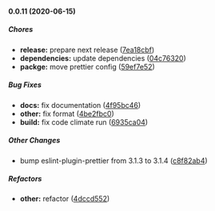 #### 0.0.11 (2020-06-15)

##### Chores

* **release:**  prepare next release ([7ea18cbf](https://github.com/gregoranders/ts-playground/commit/7ea18cbf913beb55e01b90a3ad95edd9cf0467af))
* **dependencies:**  update dependencies ([04c76320](https://github.com/gregoranders/ts-playground/commit/04c7632098eebb5cc75cab3ae641af3f777f1791))
* **packge:**  move prettier config ([59ef7e52](https://github.com/gregoranders/ts-playground/commit/59ef7e52fe55fa56061089d322a94aca34665ecd))

##### Bug Fixes

* **docs:**  fix documentation ([4f95bc46](https://github.com/gregoranders/ts-playground/commit/4f95bc466a507df2269ce58db5da37638cc0d7a5))
* **other:**  fix format ([4be2fbc0](https://github.com/gregoranders/ts-playground/commit/4be2fbc0ca51faa7be25c9d801f1eeff2b7f6b55))
* **build:**  fix code climate run ([6935ca04](https://github.com/gregoranders/ts-playground/commit/6935ca045fb575903fcf1b60a2b86e5c73b87850))

##### Other Changes

*  bump eslint-plugin-prettier from 3.1.3 to 3.1.4 ([c8f82ab4](https://github.com/gregoranders/ts-playground/commit/c8f82ab4228b9b29d340a6b5407a94e34b31b446))

##### Refactors

* **other:**  refactor ([4dccd552](https://github.com/gregoranders/ts-playground/commit/4dccd5525e8e55ec183c6cc8654fc13b43448715))

